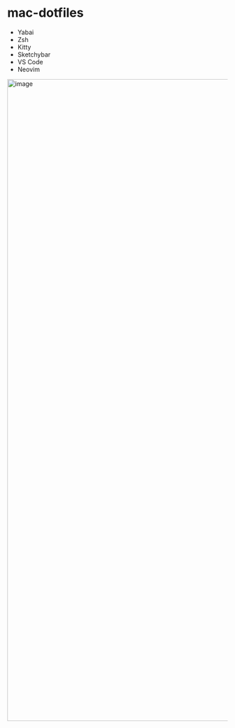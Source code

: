 # mac-dotfiles

- Yabai
- Zsh
- Kitty
- Sketchybar
- VS Code
- Neovim

<img width="1470" alt="image" src="https://github.com/drrckchng/mac-dotfiles/assets/19944575/d2d343a0-aa3e-4d95-aa87-4772d937ac30">

